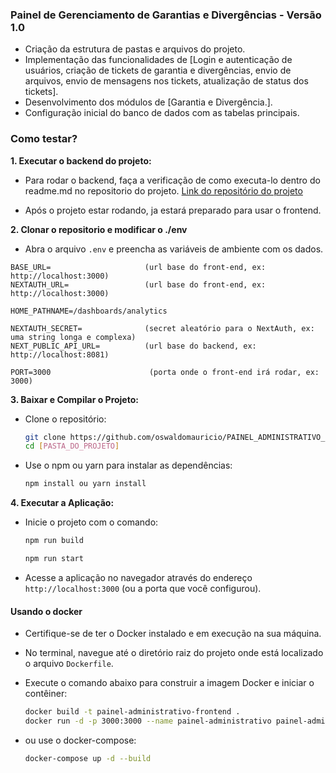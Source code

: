 ### Painel de Gerenciamento de Garantias e Divergências - Versão 1.0

* Criação da estrutura de pastas e arquivos do projeto.
* Implementação das funcionalidades
  de [Login e autenticação de usuários, criação de tickets de garantia e divergências, envio de arquivos, envio de mensagens nos tickets, atualização de status dos tickets].
* Desenvolvimento dos módulos de [Garantia e Divergência.].
* Configuração inicial do banco de dados com as tabelas principais.

### Como testar?

**1. Executar o backend do projeto:**

* Para rodar o backend, faça a verificação de como executa-lo dentro do readme.md no repositorio do projeto.
  [Link do repositório do projeto](https://github.com/oswaldomauricio/API_PAINEL_ADMINISTRATIVO_SPRING_BOOT)

* Após o projeto estar rodando, ja estará preparado para usar o frontend.

**2. Clonar o repositorio e modificar o ./env**

* Abra o arquivo `.env` e preencha as variáveis de ambiente com os dados.

```env
BASE_URL=                     (url base do front-end, ex: http://localhost:3000)
NEXTAUTH_URL=                 (url base do front-end, ex: http://localhost:3000)

HOME_PATHNAME=/dashboards/analytics

NEXTAUTH_SECRET=              (secret aleatório para o NextAuth, ex: uma string longa e complexa)
NEXT_PUBLIC_API_URL=          (url base do backend, ex: http://localhost:8081)

PORT=3000                      (porta onde o front-end irá rodar, ex: 3000)
```

**3. Baixar e Compilar o Projeto:**

* Clone o repositório:
    ```bash
    git clone https://github.com/oswaldomauricio/PAINEL_ADMINISTRATIVO_FRONTEND_NEXTJS.git
    cd [PASTA_DO_PROJETO]
    ```
* Use o npm ou yarn para instalar as dependências:
    ```bash
    npm install ou yarn install
    ```

**4. Executar a Aplicação:**

* Inicie o projeto com o comando:
    ```bash
    npm run build
    ```

    ```bash
    npm run start
    ```
  
* Acesse a aplicação no navegador através do endereço `http://localhost:3000` (ou a porta que você configurou).

#### Usando o docker

* Certifique-se de ter o Docker instalado e em execução na sua máquina.

* No terminal, navegue até o diretório raiz do projeto onde está localizado o arquivo `Dockerfile`.
* Execute o comando abaixo para construir a imagem Docker e iniciar o contêiner:
    ```bash
    docker build -t painel-administrativo-frontend .
    docker run -d -p 3000:3000 --name painel-administrativo painel-administrativo-frontend
    ```

* ou use o docker-compose:
    ```bash
    docker-compose up -d --build
    ```
  
